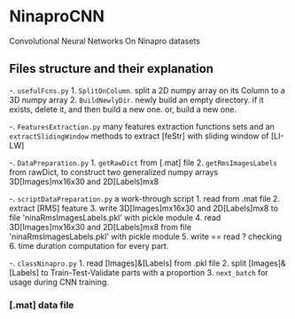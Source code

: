# NinaproCNN
Convolutional Neural Networks On Ninapro datasets

## Files structure and their explanation
-. `usefulFcns.py`
    1. `SplitOnColumn`. split a 2D numpy array on its Column
	    to a 3D numpy array
    2. `BuildNewlyDir`.
	    newly build an empty directory.
		if it exists, delete it, and then build a new one.
	    or, build a new one.

-. `FeaturesExtraction.py`
    many features extraction functions sets
	and an `extractSlidingWindow` methods to extract [feStr] with sliding window of [LI-LW]

-. `DataPreparation.py`
    1. `getRawDict` from [.mat] file
	2. `getRmsImagesLabels` from rawDict, to construct two generalized numpy arrays 3D[Images]mx16x30 and 2D[Labels]mx8


-. `scriptDataPreparation.py` a work-through script
    1. read from .mat file
	2. extract [RMS] feature
	3. write 3D[Images]mx16x30 and 2D[Labels]mx8 to file 'ninaRmsImagesLabels.pkl' with pickle module
	4. read  3D[Images]mx16x30 and 2D[Labels]mx8 from file 'ninaRmsImagesLabels.pkl' with pickle module
	5. write == read ? checking
	6. time duration computation for every part.

-. `classNinapro.py`
    1. read [Images]&[Labels] from .pkl file
	2. split [Images]&[Labels] to Train-Test-Validate parts with a proportion
	3. `next_batch` for usage during CNN training.
    
### [.mat] data file

